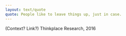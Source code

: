 ```yaml
---
layout: text/quote
quote: People like to leave things up, just in case.
---
```

(Context? Link?) Thinkplace Research, 2016
